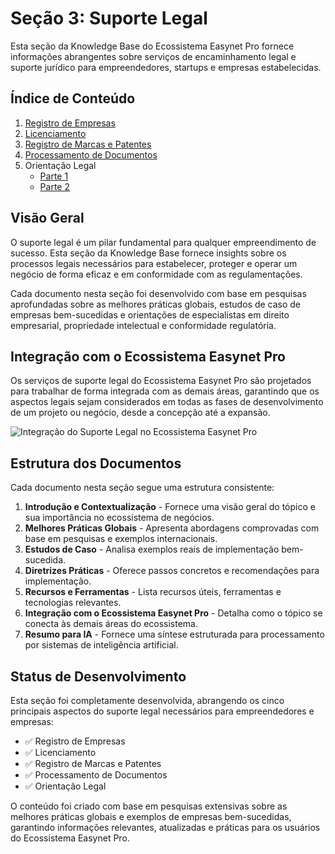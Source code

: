 # Seção 3: Suporte Legal

Esta seção da Knowledge Base do Ecossistema Easynet Pro fornece informações abrangentes sobre serviços de encaminhamento legal e suporte jurídico para empreendedores, startups e empresas estabelecidas.

## Índice de Conteúdo

1. [Registro de Empresas](./01-company-registration.md)
2. [Licenciamento](./02-licensing.md)
3. [Registro de Marcas e Patentes](./03-trademark-patent-registration.md)
4. [Processamento de Documentos](./04-document-processing.md)
5. Orientação Legal
   * [Parte 1](./05-legal-guidance-part1.md)
   * [Parte 2](./05-legal-guidance-part2.md)

## Visão Geral

O suporte legal é um pilar fundamental para qualquer empreendimento de sucesso. Esta seção da Knowledge Base fornece insights sobre os processos legais necessários para estabelecer, proteger e operar um negócio de forma eficaz e em conformidade com as regulamentações.

Cada documento nesta seção foi desenvolvido com base em pesquisas aprofundadas sobre as melhores práticas globais, estudos de caso de empresas bem-sucedidas e orientações de especialistas em direito empresarial, propriedade intelectual e conformidade regulatória.

## Integração com o Ecossistema Easynet Pro

Os serviços de suporte legal do Ecossistema Easynet Pro são projetados para trabalhar de forma integrada com as demais áreas, garantindo que os aspectos legais sejam considerados em todas as fases de desenvolvimento de um projeto ou negócio, desde a concepção até a expansão.

![Integração do Suporte Legal no Ecossistema Easynet Pro](../assets/images/legal-ecosystem-integration.png)

## Estrutura dos Documentos

Cada documento nesta seção segue uma estrutura consistente:

1. **Introdução e Contextualização** - Fornece uma visão geral do tópico e sua importância no ecossistema de negócios.
2. **Melhores Práticas Globais** - Apresenta abordagens comprovadas com base em pesquisas e exemplos internacionais.
3. **Estudos de Caso** - Analisa exemplos reais de implementação bem-sucedida.
4. **Diretrizes Práticas** - Oferece passos concretos e recomendações para implementação.
5. **Recursos e Ferramentas** - Lista recursos úteis, ferramentas e tecnologias relevantes.
6. **Integração com o Ecossistema Easynet Pro** - Detalha como o tópico se conecta às demais áreas do ecossistema.
7. **Resumo para IA** - Fornece uma síntese estruturada para processamento por sistemas de inteligência artificial.

## Status de Desenvolvimento

Esta seção foi completamente desenvolvida, abrangendo os cinco principais aspectos do suporte legal necessários para empreendedores e empresas:

- ✅ Registro de Empresas
- ✅ Licenciamento
- ✅ Registro de Marcas e Patentes
- ✅ Processamento de Documentos
- ✅ Orientação Legal

O conteúdo foi criado com base em pesquisas extensivas sobre as melhores práticas globais e exemplos de empresas bem-sucedidas, garantindo informações relevantes, atualizadas e práticas para os usuários do Ecossistema Easynet Pro.